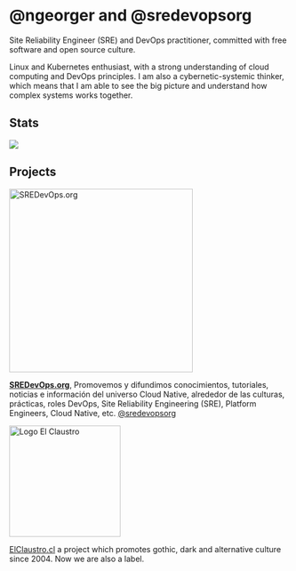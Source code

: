 # @ngeorger and @sredevopsorg

Site Reliability Engineer (SRE) and DevOps practitioner, committed with free software and open source culture.

Linux and Kubernetes enthusiast, with a strong understanding of cloud computing and DevOps principles. I am also a cybernetic-systemic thinker, which means that I am able to see the big picture and understand how complex systems works together.


## Stats
<img src="https://ngeorger.vercel.app/api?username=ngeorger&show_icons=true&line_height=24&count_private=true&title_color=ffffff&text_color=c9cacc&icon_color=purple&bg_color=000000"></img>

## Projects

<a href="https://sredevops.org" target="_blank"> <img width="330px" alt="SREDevOps.org" src="https://sredevops.org/content/images/2023/10/SREDevOpsOrg-h-2.svg"></a>

**[SREDevOps.org](https://sredevops.org)**, Promovemos y difundimos conocimientos, tutoriales, noticias e información del universo Cloud Native, alrededor de las culturas, prácticas, roles DevOps, Site Reliability Engineering (SRE), Platform Engineers, Cloud Native, etc. [@sredevopsorg](https://github.com/sredevopsorg)

<img width="200" alt="Logo El Claustro" src="https://elclaustro.cl/content/images/2023/05/logo-4.svg">

[ElClaustro.cl](https://elclaustro.cl) a project which promotes gothic, dark and alternative culture since 2004. Now we are also a label.
